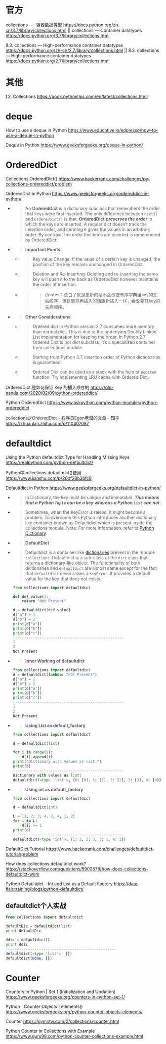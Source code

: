 
# 官方

collections --- 容器数据类型 https://docs.python.org/zh-cn/3.7/library/collections.html || collections — Container datatypes https://docs.python.org/3.7/library/collections.html

8.3. collections — High-performance container datatypes https://docs.python.org/zh-cn/2.7/library/collections.html || 8.3. collections — High-performance container datatypes https://docs.python.org/2.7/library/collections.html

# 其他

12. Collections https://book.pythontips.com/en/latest/collections.html

# deque

How to use a deque in Python https://www.educative.io/edpresso/how-to-use-a-deque-in-python

Deque in Python https://www.geeksforgeeks.org/deque-in-python/

# OrderedDict

Collections.OrderedDict() https://www.hackerrank.com/challenges/py-collections-ordereddict/problem

OrderedDict in Python https://www.geeksforgeeks.org/ordereddict-in-python/
- > An **OrderedDict** is a dictionary subclass that remembers the order that keys were first inserted. The only difference between `dict()` and `OrderedDict()` is that: **OrderedDict** ***preserves the order*** in which the keys are inserted. A regular dict doesn’t track the insertion order, and iterating it gives the values in an arbitrary order. By contrast, the order the items are inserted is remembered by OrderedDict.
- > **Important Points**: 
  * > Key value Change: If the value of a certain key is changed, the position of the key remains unchanged in OrderedDict.
  * > Deletion and Re-Inserting: Deleting and re-inserting the same key will push it to the back as OrderedDict however maintains the order of insertion.
  * >> //notes：说白了就是更新的话不会改变有序字典里key的先后顺序，但是删除再插入的话跟新插入一样，会改变其key的先后顺序。
- > **Other Considerations**:
  * > Ordered dict in Python version 2.7 consumes more memory than normal dict. This is due to the underlying Doubly Linked List implementation for keeping the order. In Python 2.7 Ordered Dict is not dict subclass, it’s a specialized container from collections module.
  * > Starting from Python 3.7, insertion order of Python dictionaries is guaranteed.
  * > Ordered Dict can be used as a stack with the help of `popitem` function. Try implementing LRU cache with Ordered Dict.

OrderedDict 是如何保证 Key 的插入顺序的 https://old-panda.com/2020/02/09/python-ordereddict/

Python OrderedDict https://www.askpython.com/python-modules/python-ordereddict

collections之OrderedDict - 程序员Egon老湿的文章 - 知乎 https://zhuanlan.zhihu.com/p/110407087

# defaultdict

Using the Python defaultdict Type for Handling Missing Keys https://realpython.com/python-defaultdict/

Python中collections.defaultdict()使用 https://www.jianshu.com/p/26df28b3bfc8

Defaultdict in Python https://www.geeksforgeeks.org/defaultdict-in-python/
- > In Dictionary, the key must be unique and immutable. ***This means that a Python `Tuple` can be a key whereas a Python `List` can not***.
- > Sometimes, when the KeyError is raised, it might become a problem. To overcome this Python introduces another dictionary like container known as Defaultdict which is present inside the collections module. Note: For more information, refer to [Python Dictionary](https://www.geeksforgeeks.org/python-dictionary/).
- > **DefaultDict**
- > Defaultdict is a container like [dictionaries](https://www.geeksforgeeks.org/python-dictionary/) present in the module `collections`. Defaultdict is a sub-class of the `dict` class that returns a dictionary-like object. The functionality of both dictionaries and `defualtdict` are almost same except for the fact that `defualtdict` never raises a `KeyError`. It provides a default value for the key that does not exists.
  ```py
  from collections import defaultdict
  
  def def_value():
      return "Not Present"
  
  d = defaultdict(def_value)
  d["a"] = 1
  d["b"] = 2
  print(d["a"])
  print(d["b"])
  print(d["c"])
  --------------------------------------------------
  1
  2
  Not Present
  ```
- > **Inner Working of defaultdict**
  ```py
  from collections import defaultdict
  d = defaultdict(lambda: "Not Present")
  d["a"] = 1
  d["b"] = 2
  print(d["a"]) 
  print(d["b"])
  print(d["c"])
  --------------------------------------------------
  1
  2
  Not Present
  ```
- > **Using List as default_factory**
  ```py
  from collections import defaultdict
  
  d = defaultdict(list)
  
  for i in range(5):
      d[i].append(i)
  print("Dictionary with values as list:")
  print(d)
  --------------------------------------------------
  Dictionary with values as list:
  defaultdict(<type 'list'>, {0: [0], 1: [1], 2: [2], 3: [3], 4: [4]})
  ```
- > **Using int as default_factory**
  ```py
  from collections import defaultdict
  
  d = defaultdict(int)
  
  L = [1, 2, 3, 4, 2, 4, 1, 2]
  for i in L:
      d[i] += 1
  print(d)
  --------------------------------------------------
  defaultdict(<type 'int'>, {1: 2, 2: 3, 3: 1, 4: 2})
  ```

DefaultDict Tutorial https://www.hackerrank.com/challenges/defaultdict-tutorial/problem

How does collections.defaultdict work? https://stackoverflow.com/questions/5900578/how-does-collections-defaultdict-work

Python Defaultdict – Int and List as a Default Factory https://data-flair.training/blogs/python-defaultdict/

## defaultdict个人实战

```py
from collections import defaultdict

defaultDic = defaultdict(list)
print defaultDic

ddic = defaultdict()
print ddic
--------------------------------------------------
defaultdict(<type 'list'>, {})
defaultdict(None, {})
```

# Counter

Counters in Python | Set 1 (Initialization and Updation) https://www.geeksforgeeks.org/counters-in-python-set-1/

Python | Counter Objects | elements() https://www.geeksforgeeks.org/python-counter-objects-elements/

Counter https://pymotw.com/2/collections/counter.html

Python Counter in Collections with Example https://www.guru99.com/python-counter-collections-example.html
